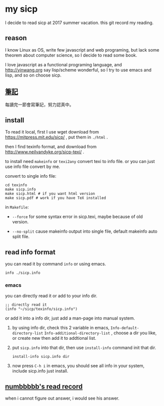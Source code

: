 # my sicp
I decide to read sicp at 2017 summer vacation.
this git record my reading.

## reason
I know Linux as OS, write few javascript and web programing,
but lack some theorem about computer science,
so I decide to read some book.

I love javascript as a functional programing language,
and <http://yinwang.org> say lisp/scheme wonderful,
so I try to use emacs and lisp, and so on choose sicp.

## [筆記](exercise)
每讀完一節會寫筆記，努力認真中。

## install
To read it local, first I use wget download from
<https://mitpress.mit.edu/sicp/> , put them in `./html` .

then I find texinfo format,
and download from <http://www.neilvandyke.org/sicp-texi/> .

to install need `makeinfo` or `texi2any` convert texi to info file.
or you can just use info file convert by me.

convert to single info file:

    cd texinfo 
    make sicp.info
    make sicp.html # if you want html version
    make sicp.pdf # work if you have TeX installed


in `Makefile`:

  - `--force` for some syntax error in sicp.texi,
    maybe because of old version.
    
  - `--no-split` cause makeinfo output into single file,
    default makeinfo auto split file.


## read info format
you can read it by command `info` or using emacs.

    info ./sicp.info

### emacs
you can directly read it or add to your info dir.

    ;; directly read it
    (info "~/sicp/texinfo/sicp.info") 

or add it into a info dir, just add a man-page into manual system.

 1. by using info dir, check this 2 variable in emacs,
    `Info-default-directory-list` `Info-additional-directory-list` ,
    choose a dir you like, or create new then add it to addtional list.

 2. put `sicp.info` into that dir, 
    then use `install-info` command init that dir.

        install-info sicp.info dir

 3. now press `C-h i` in emacs, 
    you should see all info in your system,
    include sicp.info just install.
    

## [numbbbbb's read record](https://github.com/numbbbbb/sicp)
when i cannot figure out answer, i would see his answer.
